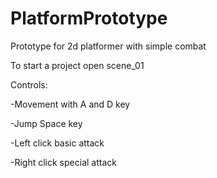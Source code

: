 # PlatformPrototype
Prototype for 2d platformer with simple combat

To start a project open scene_01

Controls:

  -Movement with A and D key

  -Jump Space key

  -Left click basic attack

  -Right click special attack
  
  
